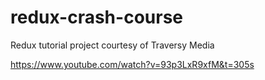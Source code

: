 # redux-crash-course
Redux tutorial project courtesy of Traversy Media

https://www.youtube.com/watch?v=93p3LxR9xfM&t=305s
